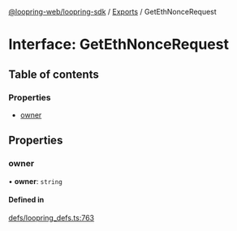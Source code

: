 [@loopring-web/loopring-sdk](../README.md) / [Exports](../modules.md) / GetEthNonceRequest

# Interface: GetEthNonceRequest

## Table of contents

### Properties

- [owner](GetEthNonceRequest.md#owner)

## Properties

### owner

• **owner**: `string`

#### Defined in

[defs/loopring_defs.ts:763](https://github.com/Loopring/loopring_sdk/blob/6d0be7c/src/defs/loopring_defs.ts#L763)
